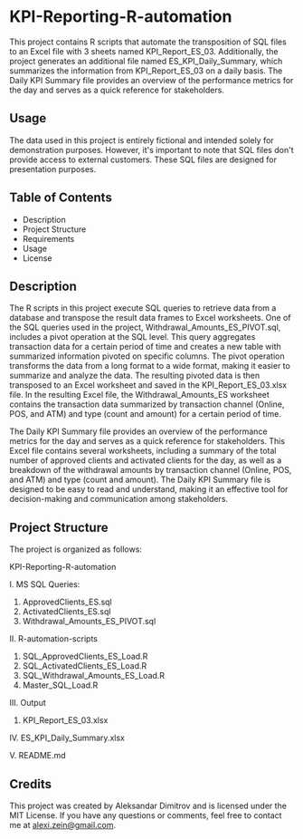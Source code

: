 # KPI-Reporting-R-automation
This project contains R scripts that automate the transposition of SQL files to an Excel file with 3 sheets named KPI_Report_ES_03. Additionally, the project generates an additional file named ES_KPI_Daily_Summary, which summarizes the information from KPI_Report_ES_03 on a daily basis. The Daily KPI Summary file provides an overview of the performance metrics for the day and serves as a quick reference for stakeholders.

## Usage 
The data used in this project is entirely fictional and intended solely for demonstration purposes. However, it's important to note that SQL files don't provide access to external customers. These SQL files are designed for presentation purposes.

## Table of Contents
* Description
* Project Structure
* Requirements
* Usage
* License

## Description
The R scripts in this project execute SQL queries to retrieve data from a database and transpose the result data frames to Excel worksheets. One of the SQL queries used in the project, Withdrawal_Amounts_ES_PIVOT.sql, includes a pivot operation at the SQL level. This query aggregates transaction data for a certain period of time and creates a new table with summarized information pivoted on specific columns. The pivot operation transforms the data from a long format to a wide format, making it easier to summarize and analyze the data. The resulting pivoted data is then transposed to an Excel worksheet and saved in the KPI_Report_ES_03.xlsx file. In the resulting Excel file, the Withdrawal_Amounts_ES worksheet contains the transaction data summarized by transaction channel (Online, POS, and ATM) and type (count and amount) for a certain period of time. 

The Daily KPI Summary file provides an overview of the performance metrics for the day and serves as a quick reference for stakeholders. This Excel file contains several worksheets, including a summary of the total number of approved clients and activated clients for the day, as well as a breakdown of the withdrawal amounts by transaction channel (Online, POS, and ATM) and type (count and amount). The Daily KPI Summary file is designed to be easy to read and understand, making it an effective tool for decision-making and communication among stakeholders.



## Project Structure 
The project is organized as follows:

KPI-Reporting-R-automation

I. MS SQL Queries:
   1. ApprovedClients_ES.sql
   2. ActivatedClients_ES.sql
   3. Withdrawal_Amounts_ES_PIVOT.sql

II. R-automation-scripts
   1. SQL_ApprovedClients_ES_Load.R
   2. SQL_ActivatedClients_ES_Load.R
   3. SQL_Withdrawal_Amounts_ES_Load.R
   4. Master_SQL_Load.R
   
III. Output
   1. KPI_Report_ES_03.xlsx

IV. ES_KPI_Daily_Summary.xlsx

V. README.md

## Credits

This project was created by Aleksandar Dimitrov and is licensed under the MIT License. 
If you have any questions or comments, feel free to contact me at alexi.zein@gmail.com.
